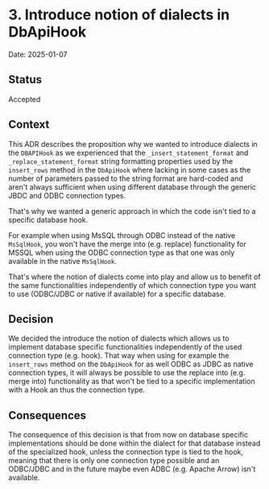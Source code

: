 <!--
 Licensed to the Apache Software Foundation (ASF) under one
 or more contributor license agreements.  See the NOTICE file
 distributed with this work for additional information
 regarding copyright ownership.  The ASF licenses this file
 to you under the Apache License, Version 2.0 (the
 "License"); you may not use this file except in compliance
 with the License.  You may obtain a copy of the License at

   http://www.apache.org/licenses/LICENSE-2.0

 Unless required by applicable law or agreed to in writing,
 software distributed under the License is distributed on an
 "AS IS" BASIS, WITHOUT WARRANTIES OR CONDITIONS OF ANY
 KIND, either express or implied.  See the License for the
 specific language governing permissions and limitations
 under the License.
 -->

# 3. Introduce notion of dialects in DbApiHook

Date: 2025-01-07

## Status

Accepted

## Context

This ADR describes the proposition why we wanted to introduce dialects in the ``DBAPIHook`` as we experienced
that the ``_insert_statement_format`` and ``_replace_statement_format`` string formatting properties used by the
``insert_rows`` method in the ``DbApiHook`` where lacking in some cases as the number of parameters passed to the
string format are hard-coded and aren't always sufficient when using different database through the
generic JBDC and ODBC connection types.

That's why we wanted a generic approach in which the code isn't tied to a specific database hook.

For example when using MsSQL through ODBC instead of the native ``MsSqlHook``, you won't have the merge into
(e.g. replace) functionality for MSSQL when using the ODBC connection type as that one was only available in
the native ``MsSqlHook``.

That's where the notion of dialects come into play and allow us to benefit of the same functionalities
independently of which connection type you want to use (ODBC/JDBC or native if available) for a specific
database.


## Decision

We decided the introduce the notion of dialects which allows us to implement database specific functionalities
independently of the used connection type (e.g. hook).  That way when using for example the ``insert_rows`` method on
the ``DbApiHook`` for as well ODBC as JDBC as native connection types, it will always be possible to use the replace
into (e.g. merge into) functionality as that won't be tied to a specific implementation with a Hook an thus the
connection type.


## Consequences

The consequence of this decision is that from now on database specific implementations should be done within the
dialect for that database instead of the specialized hook, unless the connection type is tied to the hook,
meaning that there is only one connection type possible and an ODBC/JDBC and in the future maybe even ADBC
(e.g. Apache Arrow) isn't available.
